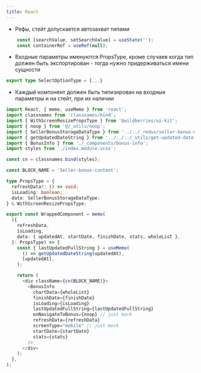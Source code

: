 ```yaml
---
title: React
---
```


- Рефы, стейт допускается автозахват типами

```typescript
    const [searchValue, setSearchValue] = useState('');
    const containerRef = useRef(null);
```

- Входные параметры именуются PropsType, кроме случаев когда тип должен быть экспортирован - тогда нужно придерживаться имени сущности 

```typescript
export type SelectOptionType = {...}
```

- Каждый компонент должен быть типизирован на входные параметры и на стейт, при их наличии
```typescript
import React, { memo, useMemo } from 'react';
import classnames from 'classnames/bind';
import { WithScreenResizePropsType } from '@wildberries/ui-kit';
import { noop } from '@/_utils/noop';
import { SellerBonusStorageDataType } from '../../_redux/seller-bonus-module';
import { getUpdatedDateString } from '../../../_utils/get-updated-date-string';
import { BonusInfo } from './_components/bonus-info';
import styles from './index.module.scss';

const cn = classnames.bind(styles);

const BLOCK_NAME = 'Seller-bonus-content';

type PropsType = {
  refreshData?: () => void;
  isLoading: boolean;
  data: SellerBonusStorageDataType;
} & WithScreenResizePropsType;

export const WrappedComponent = memo(
  ({
    refreshData,
    isLoading,
    data: { updatedAt, startDate, finishDate, stats, wholeList },
  }: PropsType) => {
    const { lastUpdatedFullString } = useMemo(
      () => getUpdatedDateString(updatedAt),
      [updatedAt],
    );

    return (
      <div className={cn(BLOCK_NAME)}>
        <BonusInfo
          chartData={wholeList}
          finishDate={finishDate}
          isLoading={isLoading}
          lastUpdatedFullString={lastUpdatedFullString}
          onNavigateToBonus={noop} // just mock
          refreshData={refreshData}
          screenType="mobile" // just mock
          startDate={startDate}
          stats={stats}
        />
      </div>
    );
  },
);

```

